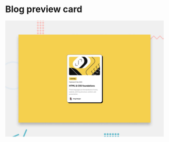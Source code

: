 # Blog preview card

![Design preview for the Blog preview card coding challenge](./design/desktop-preview.jpg)

